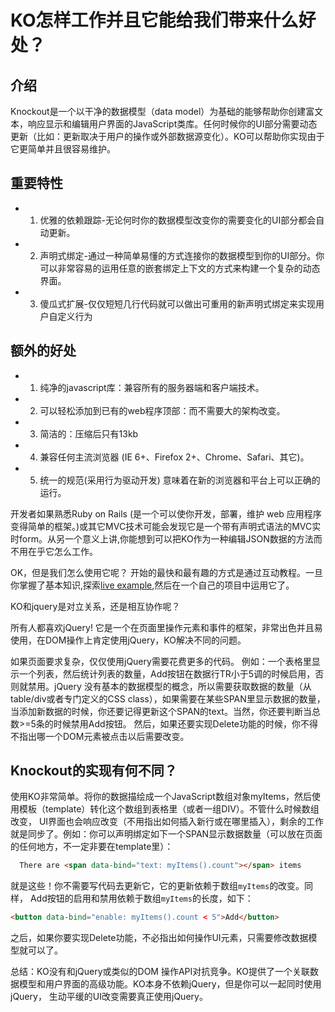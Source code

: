 # KO怎样工作并且它能给我们带来什么好处？

## 介绍
Knockout是一个以干净的数据模型（data model）为基础的能够帮助你创建富文本，响应显示和编辑用户界面的JavaScript类库。任何时候你的UI部分需要动态更新（比如：更新取决于用户的操作或外部数据源变化）。KO可以帮助你实现由于它更简单并且很容易维护。

## 重要特性

+  1. 优雅的依赖跟踪-无论何时你的数据模型改变你的需要变化的UI部分都会自动更新。

+  2. 声明式绑定-通过一种简单易懂的方式连接你的数据模型到你的UI部分。你可以非常容易的运用任意的嵌套绑定上下文的方式来构建一个复杂的动态界面。

+  3. 傻瓜式扩展-仅仅短短几行代码就可以做出可重用的新声明式绑定来实现用户自定义行为

## 额外的好处

+  1. 纯净的javascript库：兼容所有的服务器端和客户端技术。
+  2. 可以轻松添加到已有的web程序顶部：而不需要大的架构改变。
+  3. 简洁的：压缩后只有13kb
+  4. 兼容任何主流浏览器 (IE 6+、Firefox 2+、Chrome、Safari、其它)。
+  5. 统一的规范(采用行为驱动开发) 意味着在新的浏览器和平台上可以正确的运行。

开发者如果熟悉Ruby on Rails (是一个可以使你开发，部署，维护 web 应用程序变得简单的框架。)或其它MVC技术可能会发现它是一个带有声明式语法的MVC实时form。从另一个意义上讲,你能想到可以把KO作为一种编辑JSON数据的方法而不用在乎它怎么工作。

OK，但是我们怎么使用它呢？
开始的最快和最有趣的方式是通过互动教程。一旦你掌握了基本知识,探索<a href="###">live example</a>,然后在一个自己的项目中运用它了。

KO和jquery是对立关系，还是相互协作呢？

所有人都喜欢jQuery! 它是一个在页面里操作元素和事件的框架，非常出色并且易使用，在DOM操作上肯定使用jQuery，KO解决不同的问题。

如果页面要求复杂，仅仅使用jQuery需要花费更多的代码。 例如：一个表格里显示一个列表，然后统计列表的数量，Add按钮在数据行TR小于5调的时候启用，否则就禁用。jQuery 没有基本的数据模型的概念，所以需要获取数据的数量（从table/div或者专门定义的CSS class），如果需要在某些SPAN里显示数据的数量，当添加新数据的时候，你还要记得更新这个SPAN的text。当然，你还要判断当总数>=5条的时候禁用Add按钮。 然后，如果还要实现Delete功能的时候，你不得不指出哪一个DOM元素被点击以后需要改变。



## Knockout的实现有何不同？

使用KO非常简单。将你的数据描绘成一个JavaScript数组对象myItems，然后使用模板（template）转化这个数组到表格里（或者一组DIV）。不管什么时候数组改变， UI界面也会响应改变（不用指出如何插入新行<tr>或在哪里插入），剩余的工作就是同步了。例如：你可以声明绑定如下一个SPAN显示数据数量（可以放在页面的任何地方，不一定非要在template里）：

```html
  There are <span data-bind="text: myItems().count"></span> items
```

  就是这些！你不需要写代码去更新它，它的更新依赖于数组```myItems```的改变。同样， Add按钮的启用和禁用依赖于数组```myItems```的长度，如下：

  ```html
  <button data-bind="enable: myItems().count < 5">Add</button>
  ```

  之后，如果你要实现Delete功能，不必指出如何操作UI元素，只需要修改数据模型就可以了。



  总结：KO没有和jQuery或类似的DOM 操作API对抗竞争。KO提供了一个关联数据模型和用户界面的高级功能。KO本身不依赖jQuery，但是你可以一起同时使用jQuery， 生动平缓的UI改变需要真正使用jQuery。

